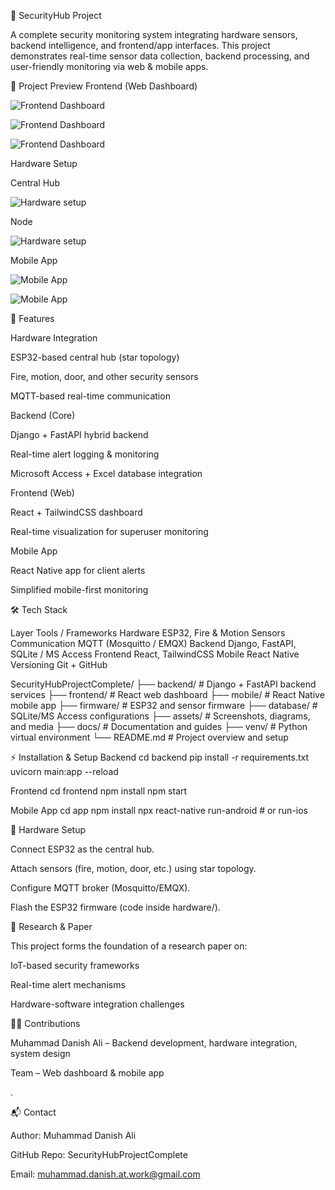 🔐 SecurityHub Project

A complete security monitoring system integrating hardware sensors, backend intelligence, and frontend/app interfaces.
This project demonstrates real-time sensor data collection, backend processing, and user-friendly monitoring via web & mobile apps.

📸 Project Preview
Frontend (Web Dashboard)

![Frontend Dashboard](https://github.com/MuhammadDanishAli/SecurityHubProjectComplete/blob/main/Frontend.png)

![Frontend Dashboard](https://github.com/MuhammadDanishAli/SecurityHubProjectComplete/blob/main/Frontend2.png)

![Frontend Dashboard](https://github.com/MuhammadDanishAli/SecurityHubProjectComplete/blob/main/Frontend3.png)


Hardware Setup

Central Hub

![Hardware setup](https://github.com/MuhammadDanishAli/SecurityHubProjectComplete/blob/main/Central_HUB.jpeg)

Node

![Hardware setup](https://github.com/MuhammadDanishAli/SecurityHubProjectComplete/blob/main/Node.jpeg)


Mobile App

![Mobile App](https://github.com/MuhammadDanishAli/SecurityHubProjectComplete/blob/main/App1.jpeg)

![Mobile App](https://github.com/MuhammadDanishAli/SecurityHubProjectComplete/blob/main/App2.jpeg)


🚀 Features

Hardware Integration

ESP32-based central hub (star topology)

Fire, motion, door, and other security sensors

MQTT-based real-time communication

Backend (Core)

Django + FastAPI hybrid backend

Real-time alert logging & monitoring

Microsoft Access + Excel database integration

Frontend (Web)

React + TailwindCSS dashboard

Real-time visualization for superuser monitoring

Mobile App

React Native app for client alerts

Simplified mobile-first monitoring

🛠️ Tech Stack

Layer	Tools / Frameworks
Hardware	ESP32, Fire & Motion Sensors
Communication	MQTT (Mosquitto / EMQX)
Backend	Django, FastAPI, SQLite / MS Access
Frontend	React, TailwindCSS
Mobile	React Native
Versioning	Git + GitHub

SecurityHubProjectComplete/
├── backend/                # Django + FastAPI backend services
├── frontend/               # React web dashboard
├── mobile/                 # React Native mobile app
├── firmware/               # ESP32 and sensor firmware
├── database/               # SQLite/MS Access configurations
├── assets/                 # Screenshots, diagrams, and media
├── docs/                   # Documentation and guides
├── venv/                   # Python virtual environment
└── README.md               # Project overview and setup

⚡ Installation & Setup
Backend
cd backend
pip install -r requirements.txt
uvicorn main:app --reload

Frontend
cd frontend
npm install
npm start

Mobile App
cd app
npm install
npx react-native run-android   # or run-ios

📡 Hardware Setup

Connect ESP32 as the central hub.

Attach sensors (fire, motion, door, etc.) using star topology.

Configure MQTT broker (Mosquitto/EMQX).

Flash the ESP32 firmware (code inside hardware/).

📖 Research & Paper

This project forms the foundation of a research paper on:

IoT-based security frameworks

Real-time alert mechanisms

Hardware-software integration challenges

👨‍💻 Contributions

Muhammad Danish Ali – Backend development, hardware integration, system design

Team – Web dashboard & mobile app

.

📬 Contact

Author: Muhammad Danish Ali

GitHub Repo: SecurityHubProjectComplete

Email: muhammad.danish.at.work@gmail.com
